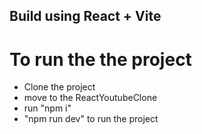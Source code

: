 ## Build using React + Vite
# To run the the project
- Clone the project
- move to the ReactYoutubeClone
- run "npm i"
- "npm run dev" to run the project
